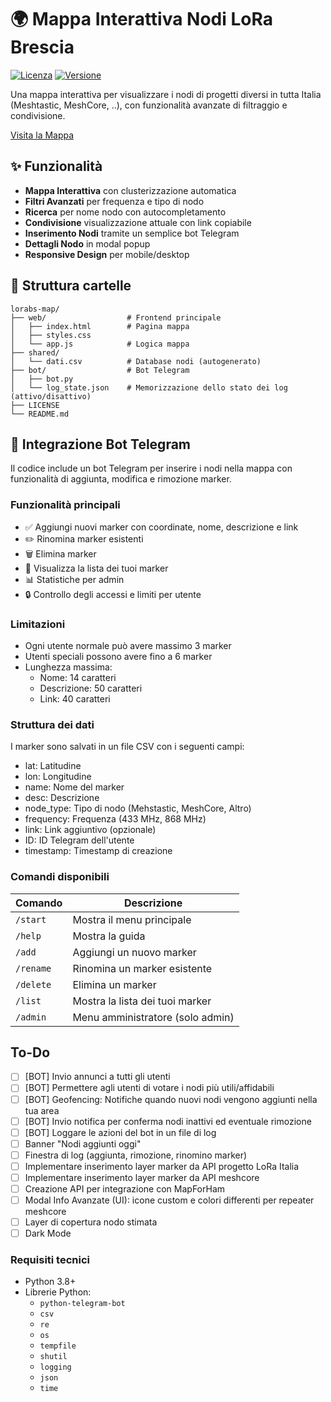 # 🌍 Mappa Interattiva Nodi LoRa Brescia

[![Licenza](https://img.shields.io/badge/Licenza-MIT-green.svg)](LICENSE)
[![Versione](https://img.shields.io/badge/Versione-2.0.0-blue.svg)](https://github.com/BadCactus634/LoRaBS-map)

Una mappa interattiva per visualizzare i nodi di progetti diversi in tutta Italia (Meshtastic, MeshCore, ..), con funzionalità avanzate di filtraggio e condivisione.

[Visita la Mappa](https://map.natmus.net)

## ✨ Funzionalità

- **Mappa Interattiva** con clusterizzazione automatica
- **Filtri Avanzati** per frequenza e tipo di nodo
- **Ricerca** per nome nodo con autocompletamento
- **Condivisione** visualizzazione attuale con link copiabile
- **Inserimento Nodi** tramite un semplice bot Telegram
- **Dettagli Nodo** in modal popup
- **Responsive Design** per mobile/desktop

## 📁 Struttura cartelle
```
lorabs-map/
├── web/                  # Frontend principale
│   ├── index.html        # Pagina mappa
│   ├── styles.css        
│   └── app.js            # Logica mappa
├── shared/               
│   └── dati.csv          # Database nodi (autogenerato)
├── bot/                  # Bot Telegram
│   ├── bot.py            
│   └── log_state.json    # Memorizzazione dello stato dei log (attivo/disattivo)
├── LICENSE
└── README.md
```

## 🤖 Integrazione Bot Telegram
Il codice include un bot Telegram per inserire i nodi nella mappa con funzionalità di aggiunta, modifica e rimozione marker.

### Funzionalità principali

- ✅ Aggiungi nuovi marker con coordinate, nome, descrizione e link
- ✏️ Rinomina marker esistenti
- 🗑️ Elimina marker
- 📍 Visualizza la lista dei tuoi marker
- 📊 Statistiche per admin
- 🔒 Controllo degli accessi e limiti per utente

### Limitazioni

- Ogni utente normale può avere massimo 3 marker
- Utenti speciali possono avere fino a 6 marker
- Lunghezza massima:
  - Nome: 14 caratteri
  - Descrizione: 50 caratteri
  - Link: 40 caratteri
 
### Struttura dei dati

I marker sono salvati in un file CSV con i seguenti campi:
- lat: Latitudine
- lon: Longitudine
- name: Nome del marker
- desc: Descrizione
- node_type: Tipo di nodo (Mehstastic, MeshCore, Altro)
- frequency: Frequenza (433 MHz, 868 MHz)
- link: Link aggiuntivo (opzionale)
- ID: ID Telegram dell'utente
- timestamp: Timestamp di creazione

### Comandi disponibili

| Comando | Descrizione |
|---------|-------------|
| `/start` | Mostra il menu principale |
| `/help` | Mostra la guida |
| `/add` | Aggiungi un nuovo marker |
| `/rename` | Rinomina un marker esistente |
| `/delete` | Elimina un marker |
| `/list` | Mostra la lista dei tuoi marker |
| `/admin` | Menu amministratore (solo admin) |

## To-Do
- [ ] [BOT] Invio annunci a tutti gli utenti
- [ ] [BOT] Permettere agli utenti di votare i nodi più utili/affidabili
- [ ] [BOT] Geofencing: Notifiche quando nuovi nodi vengono aggiunti nella tua area
- [ ] [BOT] Invio notifica per conferma nodi inattivi ed eventuale rimozione
- [ ] [BOT] Loggare le azioni del bot in un file di log
- [ ] Banner "Nodi aggiunti oggi"
- [ ] Finestra di log (aggiunta, rimozione, rinomino marker)
- [ ] Implementare inserimento layer marker da API progetto LoRa Italia
- [ ] Implementare inserimento layer marker da API meshcore
- [ ] Creazione API per integrazione con MapForHam
- [ ] Modal Info Avanzate (UI): icone custom e colori differenti per repeater meshcore
- [ ] Layer di copertura nodo stimata
- [ ] Dark Mode

### Requisiti tecnici

- Python 3.8+
- Librerie Python:
  - `python-telegram-bot`
  - `csv`
  - `re`
  - `os`
  - `tempfile`
  - `shutil`
  - `logging`
  - `json`
  - `time`
